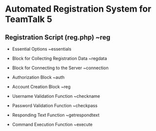 # Automated Registration System for TeamTalk 5

## Registration Script (reg.php) ~reg

-   Essential Options ~essentials

-   Block for Collecting Registration Data ~regdata

-   Block for Connecting to the Server ~connection

-   Authorization Block ~auth

-   Account Creation Block ~reg

-   Username Validation Function ~checkname

-   Password Validation Function ~checkpass

-   Responding Text Function ~getrespondtext

-   Command Execution Function ~execute
